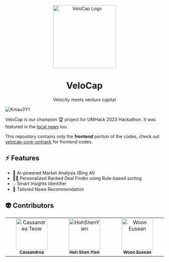 <div align="center">
  <img src="https://github.com/DoBetter-Malaysia/velocap-web-umhack/assets/55322546/355b1010-bfac-45e7-9016-31979af90fe5" alt="VeloCap Logo" height="200">
</div>

<h1 align="center">
  VeloCap
</h1>

<p align="center">
  Velocity meets venture capital
</p>

![Kmau3Y1](https://i.imgur.com/RhvTpbU.jpg)

VeloCap is our champion 🏆 project for UMHack 2023 Hackathon. It was featured in the [local news](https://www.thestar.com.my/news/education/2023/06/25/double-win-for-apu) too.


This repository contains only the **frontend** portion of the codes, check out [velocap-core-umhack](https://github.com/DoBetter-Malaysia/velocap-core-umhack) for frontend codes.

## ⚡ Features

- 🤖 AI-powered Market Analysis (Bing AI)
- 🦸‍♂️ Personalized Ranked Deal Finder using Rule-based sorting
- 💡 Smart Insights Identifier
- 📰 Tailored News Recommendation

## 👽 Contributors

<table>
  <tbody>
    <tr>
      <td align="center" valign="top" width="14.28%"><a href="https://github.com/Cassteow"><img src="https://avatars.githubusercontent.com/u/15653099?v=4" width="100px" alt="Cassandrea Teow"/><br /><sub><b>Cassandrea</b></sub></a><br /></td>
      <td align="center" valign="top" width="14.28%"><a href="https://shenyien.cyou"><img src="https://avatars.githubusercontent.com/u/55322546?v=4?s=100" height="100px" width="100px" alt="HohShenYien"/><br /><sub><b>Hoh Shen Yien</b></sub></a><br /></td>
      <td align="center" valign="top" width="14.28%"><a href="https://github.com/wooneusean"><img src="https://avatars.githubusercontent.com/u/20278298?v=4s=100" width="100px" alt="Woon Eusean"/><br /><sub><b>Woon Eusean</b></sub></a><br /></td>
    </tr>
  </tbody>
</table>
